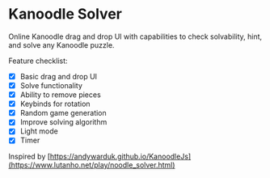 # Kanoodle Solver

Online Kanoodle drag and drop UI with capabilities to check solvability, hint, and solve any Kanoodle puzzle.

Feature checklist:
- [x] Basic drag and drop UI
- [x] Solve functionality
- [x] Ability to remove pieces
- [x] Keybinds for rotation
- [x] Random game generation
- [x] Improve solving algorithm
- [x] Light mode
- [x] Timer

Inspired by [https://andywarduk.github.io/KanoodleJs](https://www.lutanho.net/play/noodle_solver.html)
